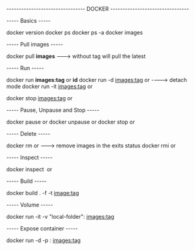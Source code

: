 -------------------------------- DOCKER --------------------------------

----- Basics -----

docker version
docker ps
docker ps -a 
docker images

----- Pull images -----

docker pull **images**  ---> without tag will pull the latest 

----- Run  -----

docker run **images:tag** or **id** 
docker run -d <images:tag> or <id>   ----> detach mode 
docker run -it <images:tag> or <id> 

docker stop <images:tag> or <id> 

----- Pause, Unpause and Stop -----

docker pause <name> or <id> 
docker unpause <name> or <id>
docker stop <name> or <id> 


----- Delete -----

docker rm <images> or <id>   ---> remove images in the exits status 
docker rmi <images> or <id>

----- Inspect -----

docker inspect <image> or <id>

----- Build -----

docker build . -f <Dockerfile> -t <image:tag>

----- Volume -----

docker run -it -v "local-folder":<target-folder> <images:tag>

----- Expose container -----

docker run -d -p <targetport>:<images port> <images:tag>
